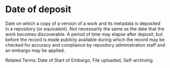 # Date of deposit

Date on which a copy of a version of a work and its metadata is deposited in a repository (or equivalent). Not necessarily the same as the date that the work becomes discoverable. A period of time may elapse after deposit, but before the record is made publicly available during which the record may be checked for accuracy and compliance by repository administration staff and an embargo may be applied.

Related Terms: Date of Start of Embargo, File uploaded, Self-archiving